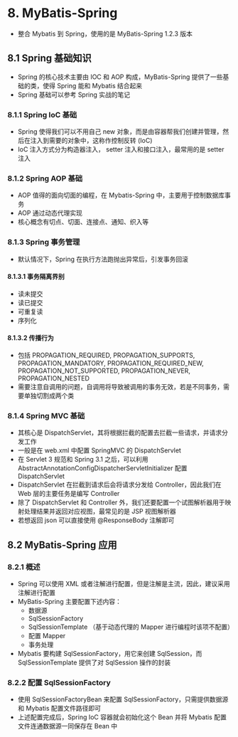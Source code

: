 
# 8. MyBatis-Spring

- 整合 Mybatis 到 Spring，使用的是 MyBatis-Spring 1.2.3 版本


## 8.1 Spring 基础知识

- Spring 的核心技术主要由 IOC 和 AOP 构成，MyBatis-Spring 提供了一些基础的类，使得 Spring 能和 Mybatis 结合起来
- Spring 基础可以参考 Spring 实战的笔记

### 8.1.1 Spring IoC 基础

- Spring 使得我们可以不用自己 new 对象，而是由容器帮我们创建并管理，然后在注入到需要的对象中，这称作控制反转 (IoC)
- IoC 注入方式分为构造器注入， setter 注入和接口注入，最常用的是 setter 注入

### 8.1.2 Spring AOP 基础

- AOP 值得的面向切面的编程，在 Mybatis-Spring 中，主要用于控制数据库事务
- AOP 通过动态代理实现
- 核心概念有切点、切面、连接点、通知、织入等

### 8.1.3 Spring 事务管理

- 默认情况下，Spring 在执行方法跑抛出异常后，引发事务回滚

#### 8.1.3.1 事务隔离界别

- 读未提交
- 读已提交
- 可重复读
- 序列化

#### 8.1.3.2 传播行为

- 包括 PROPAGATION_REQUIRED, PROPAGATION_SUPPORTS, PROPAGATION_MANDATORY, PROPAGATION_REQUIRED_NEW, PROPAGATION_NOT_SUPPORTED, PROPAGATION_NEVER, PROPAGATION_NESTED
- 需要注意自调用的问题，自调用将导致被调用的事务无效，若是不同事务，需要单独切割成两个类


### 8.1.4 Spring MVC 基础

- 其核心是 DispatchServlet，其将根据拦截的配置去拦截一些请求，并请求分发工作
- 一般是在 web.xml 中配置 SpringMVC 的 DispatchServlet
- 在 Servlet 3 规范和 Spring 3.1 之后，可以利用 AbstractAnnotationConfigDispatcherServletInitializer 配置 DispatchServlet
- DispatchServlet 在拦截到请求后会将请求分发给 Controller，因此我们在 Web 层的主要任务是编写 Controller
- 除了 DispatchServlet 和 Controller 外，我们还要配置一个试图解析器用于映射处理结果并返回对应视图，最常见的是 JSP 视图解析器
- 若想返回 json 可以直接使用 @ResponseBody 注解即可 

## 8.2 MyBatis-Spring 应用

### 8.2.1 概述

- Spring 可以使用 XML 或者注解进行配置，但是注解是主流，因此，建议采用注解进行配置
- MyBatis-Spring 主要配置下述内容：
    - 数据源
    - SqlSessionFactory
    - SqlSessionTemplate （基于动态代理的 Mapper 进行编程时该项不配置）
    - 配置 Mapper
    - 事务处理
- Mybatis 要构建 SqlSessionFactory，用它来创建 SqlSession，而 SqlSessionTemplate 提供了对 SqlSession 操作的封装

### 8.2.2 配置 SqlSessionFactory

- 使用 SqlSessionFactoryBean 来配置 SqlSessionFactory，只需提供数据源和 Mybatis 配置文件路径即可
- 上述配置完成后，Spring IoC 容器就会初始化这个 Bean 并将 Mybatis 配置文件连通数据源一同保存在 Bean 中



